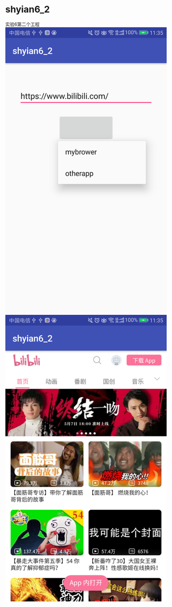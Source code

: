 # shyian6_2
实验6第二个工程
![3](https://github.com/zishudanhuangsu/T/blob/master/6.3.png)</br>
![4](https://github.com/zishudanhuangsu/T/blob/master/6.4.png)</br>
